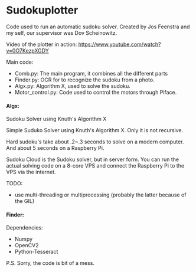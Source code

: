 Sudokuplotter
=============

Code used to run an automatic sudoku solver.
Created by Jos Feenstra and my self, our supervisor was Dov Scheinowitz.

Video of the plotter in action: https://www.youtube.com/watch?v=0O7KezpXGDY

Main code:

* Comb.py: The main program, it combines all the different parts
* Finder.py: OCR for to recognize the sudoku from a photo.
* Algx.py: Algorithm X, used to solve the sudoku. 
* Motor_control.py: Code used to control the motors through Piface.

#### Algx:


Sudoku Solver using Knuth's Algorithm X

Simple Suduko Solver using Knuth's Algorithm X. Only it is not recursive. 

Hard sudoku's take about .2~.3 seconds to solve on a modern computer. And about 5 seconds on a Raspberry Pi.

Sudoku Cloud is the Sudoku solver, but in server form. You can run the actual solving code on a 8-core VPS and connect the Raspberry Pi to the VPS via the internet.

TODO:
 - use multi-threading or multiprocessing (probably the latter because of the GIL)

#### Finder:

Dependencies:
 - Numpy
 - OpenCV2
 - Python-Tesseract



P.S. Sorry, the code is bit of a mess.
